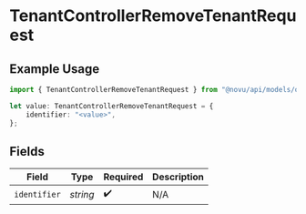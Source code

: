 # TenantControllerRemoveTenantRequest

## Example Usage

```typescript
import { TenantControllerRemoveTenantRequest } from "@novu/api/models/operations";

let value: TenantControllerRemoveTenantRequest = {
    identifier: "<value>",
};
```

## Fields

| Field              | Type               | Required           | Description        |
| ------------------ | ------------------ | ------------------ | ------------------ |
| `identifier`       | *string*           | :heavy_check_mark: | N/A                |